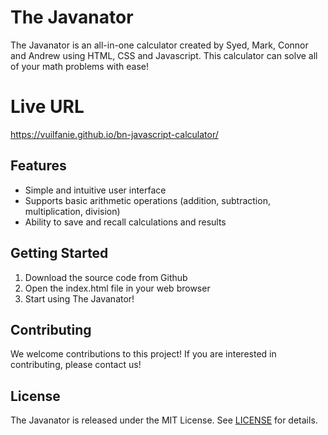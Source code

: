 # The Javanator

The Javanator is an all-in-one calculator created by Syed, Mark, Connor and Andrew using HTML, CSS and Javascript. This calculator can solve all of your math problems with ease!

# Live URL
https://vuilfanie.github.io/bn-javascript-calculator/

## Features
* Simple and intuitive user interface
* Supports basic arithmetic operations (addition, subtraction, multiplication, division)
* Ability to save and recall calculations and results

## Getting Started

1. Download the source code from Github
2. Open the index.html file in your web browser
3. Start using The Javanator!

## Contributing

We welcome contributions to this project! If you are interested in contributing, please contact us!

## License

The Javanator is released under the MIT License. See [LICENSE](LICENSE) for details.
